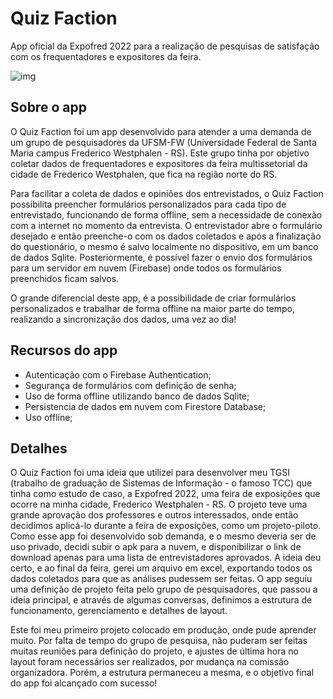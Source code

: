 # Quiz Faction 

App oficial da Expofred 2022 para a realização de pesquisas de satisfação com os frequentadores e expositores da feira.

![img](https://imgur.com/IBhnUBE)

## Sobre o app

  O Quiz Faction foi um app desenvolvido para atender a uma demanda de um grupo de pesquisadores da UFSM-FW (Universidade Federal de Santa Maria campus Frederico Westphalen - RS). Este grupo tinha por objetivo coletar dados de frequentadores e expositores da feira multissetorial da cidade de Frederico Westphalen, que fica na região norte do RS.

  Para facilitar a coleta de dados e opiniões dos entrevistados, o Quiz Faction possibilita preencher formulários personalizados para cada tipo de entrevistado, funcionando de forma offline, sem a necessidade de conexão com a internet no momento da entrevista. O entrevistador abre o formulário desejado e então preenche-o com os dados coletados e após a finalização do questionário, o mesmo é salvo localmente no dispositivo, em um banco de dados Sqlite. Posteriormente, é possível fazer o envio dos formulários para um servidor em nuvem (Firebase) onde todos os formulários preenchidos ficam salvos.
  
  O grande diferencial deste app, é a possibilidade de criar formulários personalizados e trabalhar de forma offline na maior parte do tempo, realizando a sincronização dos dados, uma vez ao dia!
  

## Recursos do app

 -  Autenticação com o Firebase Authentication;
 -  Segurança de formulários com definição de senha;
 -  Uso de forma offline utilizando banco de dados Sqlite;
 -  Persistencia de dados em nuvem com Firestore Database;
 -  Uso offline;


## Detalhes
  O Quiz Faction foi uma ideia que utilizei para desenvolver meu TGSI (trabalho de graduação de Sistemas de Informação - o famoso TCC) que tinha como estudo de caso, a Expofred 2022, uma feira de exposições que ocorre na minha cidade, Frederico Westphalen - RS. O projeto teve uma grande aprovação dos professores e outros interessados, onde então decidimos aplicá-lo durante a feira de exposições, como um projeto-piloto.
  Como esse app foi desenvolvido sob demanda, e o mesmo deveria ser de uso privado, decidi subir o apk para a nuvem, e disponibilizar o link de download apenas para uma lista de entrevistadores aprovados. A ideia deu certo, e ao final da feira, gerei um arquivo em excel, exportando todos os dados coletados para que as análises pudessem ser feitas.
  O app seguiu uma definição de projeto feita pelo grupo de pesquisadores, que passou a ideia principal, e através de algumas conversas, definimos a estrutura de funcionamento, gerenciamento e detalhes de layout.
  
  
  Este foi meu primeiro projeto colocado em produção, onde pude aprender muito. Por falta de tempo do grupo de pesquisa, não puderam ser feitas muitas reuniões para definição do projeto, e ajustes de última hora no layout foram necessários ser realizados, por mudança na comissão organizadora. Porém, a estrutura permaneceu a mesma, e o objetivo final do app foi alcançado com sucesso!
